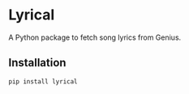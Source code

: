 # Lyrical

A Python package to fetch song lyrics from Genius.

## Installation

```bash
pip install lyrical
